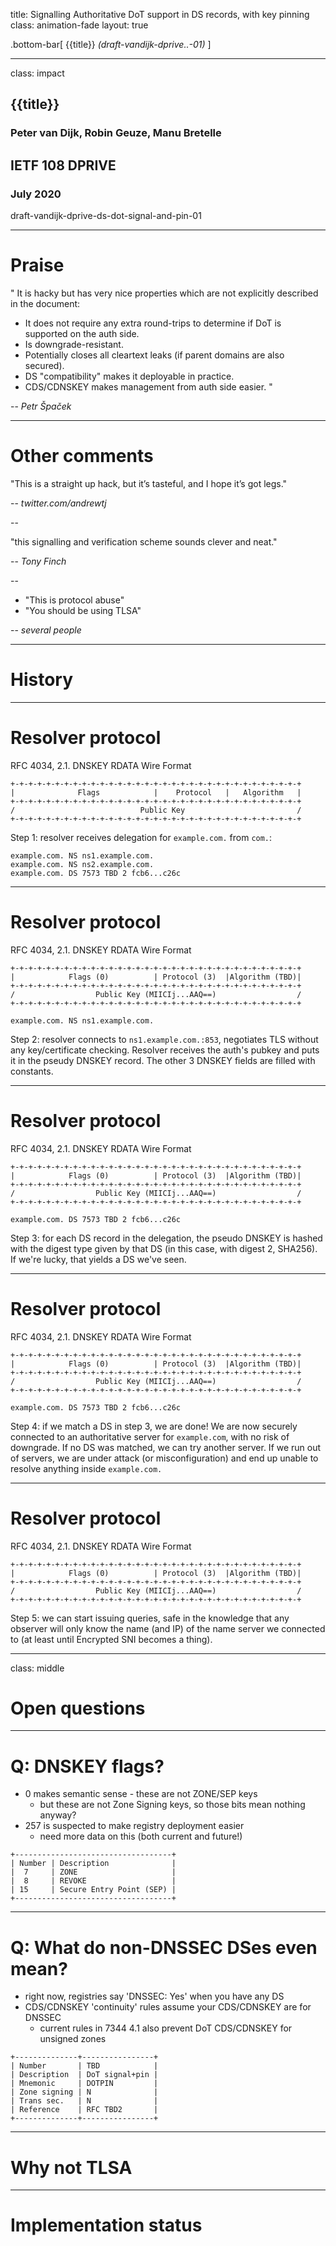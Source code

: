 title: Signalling Authoritative DoT support in DS records, with key pinning
class: animation-fade
layout: true

<!-- This slide will serve as the base layout for all your slides -->
.bottom-bar[
  {{title}} *(draft-vandijk-dprive..-01)*
]

---

class: impact

## {{title}}
### Peter van Dijk, Robin Geuze, Manu Bretelle
## IETF 108 DPRIVE
### July 2020

draft-vandijk-dprive-ds-dot-signal-and-pin-01

---
# Praise

"
It is hacky but has very nice properties which are not explicitly described in the document:
- It does not require any extra round-trips to determine if DoT is supported on the auth side.
- Is downgrade-resistant.
- Potentially closes all cleartext leaks (if parent domains are also secured).
- DS "compatibility" makes it deployable in practice.
- CDS/CDNSKEY makes management from auth side easier.
"

-- <cite>Petr Špaček</cite> 

---
# Other comments

"This is a straight up hack, but it’s tasteful, and I hope it’s got legs."

-- <cite>twitter.com/andrewtj</cite>

--

"this signalling and verification scheme sounds clever and neat."

-- <cite>Tony Finch</cite>

--

* "This is protocol abuse"
* "You should be using TLSA"

-- <cite>several people</cite>

---

# History

---
# Resolver protocol

RFC 4034, 2.1. DNSKEY RDATA Wire Format

```
+-+-+-+-+-+-+-+-+-+-+-+-+-+-+-+-+-+-+-+-+-+-+-+-+-+-+-+-+-+-+-+-+
|              Flags            |    Protocol   |   Algorithm   |
+-+-+-+-+-+-+-+-+-+-+-+-+-+-+-+-+-+-+-+-+-+-+-+-+-+-+-+-+-+-+-+-+
/                            Public Key                         /
+-+-+-+-+-+-+-+-+-+-+-+-+-+-+-+-+-+-+-+-+-+-+-+-+-+-+-+-+-+-+-+-+
```

Step 1: resolver receives delegation for `example.com.` from `com.`:
```
example.com. NS ns1.example.com.
example.com. NS ns2.example.com.
example.com. DS 7573 TBD 2 fcb6...c26c
```

---
# Resolver protocol

RFC 4034, 2.1. DNSKEY RDATA Wire Format

```
+-+-+-+-+-+-+-+-+-+-+-+-+-+-+-+-+-+-+-+-+-+-+-+-+-+-+-+-+-+-+-+-+
|            Flags (0)          | Protocol (3)  |Algorithm (TBD)|
+-+-+-+-+-+-+-+-+-+-+-+-+-+-+-+-+-+-+-+-+-+-+-+-+-+-+-+-+-+-+-+-+
/                  Public Key (MIICIj...AAQ==)                  /
+-+-+-+-+-+-+-+-+-+-+-+-+-+-+-+-+-+-+-+-+-+-+-+-+-+-+-+-+-+-+-+-+
```

```
example.com. NS ns1.example.com.
```
Step 2: resolver connects to `ns1.example.com.:853`, negotiates TLS without any key/certificate checking. Resolver receives the auth's pubkey and puts it in the pseudy DNSKEY record. The other 3 DNSKEY fields are filled with constants.

---
# Resolver protocol

RFC 4034, 2.1. DNSKEY RDATA Wire Format

```
+-+-+-+-+-+-+-+-+-+-+-+-+-+-+-+-+-+-+-+-+-+-+-+-+-+-+-+-+-+-+-+-+
|            Flags (0)          | Protocol (3)  |Algorithm (TBD)|
+-+-+-+-+-+-+-+-+-+-+-+-+-+-+-+-+-+-+-+-+-+-+-+-+-+-+-+-+-+-+-+-+
/                  Public Key (MIICIj...AAQ==)                  /
+-+-+-+-+-+-+-+-+-+-+-+-+-+-+-+-+-+-+-+-+-+-+-+-+-+-+-+-+-+-+-+-+
```

```
example.com. DS 7573 TBD 2 fcb6...c26c
```
Step 3: for each DS record in the delegation, the pseudo DNSKEY is hashed with the digest type given by that DS (in this case, with digest 2, SHA256). If we're lucky, that yields a DS we've seen.

---
# Resolver protocol

RFC 4034, 2.1. DNSKEY RDATA Wire Format

```
+-+-+-+-+-+-+-+-+-+-+-+-+-+-+-+-+-+-+-+-+-+-+-+-+-+-+-+-+-+-+-+-+
|            Flags (0)          | Protocol (3)  |Algorithm (TBD)|
+-+-+-+-+-+-+-+-+-+-+-+-+-+-+-+-+-+-+-+-+-+-+-+-+-+-+-+-+-+-+-+-+
/                  Public Key (MIICIj...AAQ==)                  /
+-+-+-+-+-+-+-+-+-+-+-+-+-+-+-+-+-+-+-+-+-+-+-+-+-+-+-+-+-+-+-+-+
```

```
example.com. DS 7573 TBD 2 fcb6...c26c
```
Step 4: if we match a DS in step 3, we are done! We are now securely connected to an authoritative server for `example.com`, with no risk of downgrade. If no DS was matched, we can try another server. If we run out of servers, we are under attack (or misconfiguration) and end up unable to resolve anything inside `example.com.`


---
# Resolver protocol

RFC 4034, 2.1. DNSKEY RDATA Wire Format

```
+-+-+-+-+-+-+-+-+-+-+-+-+-+-+-+-+-+-+-+-+-+-+-+-+-+-+-+-+-+-+-+-+
|            Flags (0)          | Protocol (3)  |Algorithm (TBD)|
+-+-+-+-+-+-+-+-+-+-+-+-+-+-+-+-+-+-+-+-+-+-+-+-+-+-+-+-+-+-+-+-+
/                  Public Key (MIICIj...AAQ==)                  /
+-+-+-+-+-+-+-+-+-+-+-+-+-+-+-+-+-+-+-+-+-+-+-+-+-+-+-+-+-+-+-+-+
```

Step 5: we can start issuing queries, safe in the knowledge that any observer will only know the name (and IP) of the name server we connected to (at least until Encrypted SNI becomes a thing).

---

class: middle

# Open questions

---

# Q: DNSKEY flags?

* 0 makes semantic sense - these are not ZONE/SEP keys
  * but these are not Zone Signing keys, so those bits mean nothing anyway?
* 257 is suspected to make registry deployment easier
  * need more data on this (both current and future!)

~~~ ascii-art
+-----------------------------------+
| Number | Description              |
|  7     | ZONE                     |
|  8     | REVOKE                   |
| 15     | Secure Entry Point (SEP) |
+-----------------------------------+
~~~

---

# Q: What do non-DNSSEC DSes even mean?

* right now, registries say 'DNSSEC: Yes' when you have any DS
* CDS/CDNSKEY 'continuity' rules assume your CDS/CDNSKEY are for DNSSEC
  * current rules in 7344 4.1 also prevent DoT CDS/CDNSKEY for unsigned zones

~~~ ascii-art
+--------------+----------------+
| Number       | TBD            |
| Description  | DoT signal+pin |
| Mnemonic     | DOTPIN         |
| Zone signing | N              |
| Trans sec.   | N              |
| Reference    | RFC TBD2       |
+--------------+----------------+
~~~

---

# Why not TLSA

---

# Implementation status

